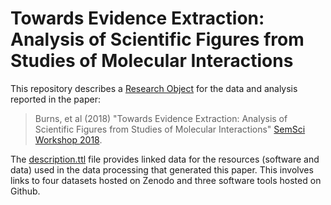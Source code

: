 # Towards Evidence Extraction: Analysis of Scientific Figures from Studies of Molecular Interactions

This repository describes a [Research Object](http://www.researchobject.org/) for the data and analysis reported in the paper:

> Burns, et al (2018) "Towards Evidence Extraction: Analysis of Scientific Figures from Studies of Molecular Interactions" [SemSci Workshop 2018](https://semsci.github.io/SemSci2018/). 

The [description.ttl](description.ttl) file provides linked data for the resources (software and data) used in the data processing that generated this paper. This involves links to four datasets hosted on Zenodo and three software tools hosted on Github. 

